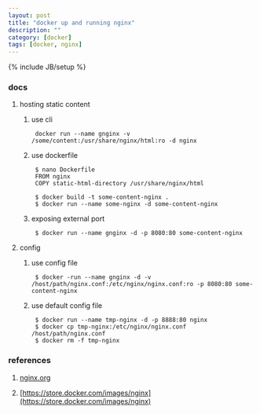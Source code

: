 ```yaml
---
layout: post
title: "docker up and running nginx"
description: ""
category: [docker]
tags: [docker, nginx]
---
```

{% include JB/setup %}


### docs

1. hosting static content

	1. use cli

			docker run --name gnginx -v /some/content:/usr/share/nginx/html:ro -d nginx

	1. use dockerfile

			$ nano Dockerfile
			FROM nginx
			COPY static-html-directory /usr/share/nginx/html

			$ docker build -t some-content-nginx .
			$ docker run --name some-nginx -d some-content-nginx

	1. exposing external port

			$ docker run --name gnginx -d -p 8080:80 some-content-nginx

1. config

	1. use config file

			$ docker -run --name gnginx -d -v /host/path/nginx.conf:/etc/nginx/nginx.conf:ro -p 8080:80 some-content-nginx

	1. use default config file

			$ docker run --name tmp-nginx -d -p 8888:80 nginx
			$ docker cp tmp-nginx:/etc/nginx/nginx.conf /host/path/nginx.conf
			$ docker rm -f tmp-nginx

### references

1. [nginx.org](http://nginx.org/)

1. [https://store.docker.com/images/nginx](https://store.docker.com/images/nginx)
